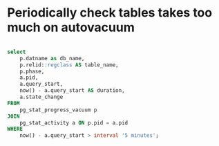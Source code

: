 # Periodically check tables takes too much on autovacuum

```sql

select
	p.datname as db_name,
    p.relid::regclass AS table_name,
    p.phase,
    a.pid,
    a.query_start,
    now() - a.query_start AS duration,
    a.state_change
FROM
    pg_stat_progress_vacuum p
JOIN
    pg_stat_activity a ON p.pid = a.pid
WHERE
    now() - a.query_start > interval '5 minutes';

```
